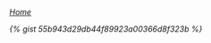 <i class="fa-light fa-address-card" />
<i class='fa fa-home'></i>
<a href="{{ site.baseurl }}/index.html"><i class='fa fa-home'></i> Home</a>

{% gist 55b943d29db44f89923a00366d8f323b %}
